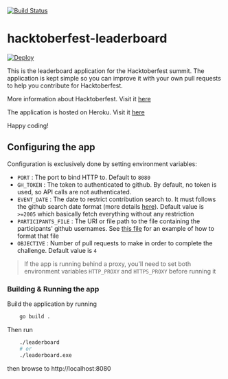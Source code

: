 [![Build Status](https://travis-ci.org/ourtigarage/hacktoberfest-leaderboard.svg?branch=master)](https://travis-ci.org/ourtigarage/hacktoberfest-leaderboard)

# hacktoberfest-leaderboard
[![Deploy](https://www.herokucdn.com/deploy/button.svg)](https://heroku.com/deploy?template=https://github.com/ourtigarage/hacktoberfest-leaderboard)

This is the leaderboard application for the Hacktoberfest summit.
The application is kept simple so you can improve it with your own pull requests to help you
contribute for Hacktoberfest.

More information about Hacktoberfest. Visit it [here](https://hacktoberfest.com/)

The application is hosted on Heroku. Visit it [here](https://hacktoberfest-leaderboard.herokuapp.com/)

Happy coding!

## Configuring the app
Configuration is exclusively done by setting environment variables:
* `PORT` : The port to bind HTTP to. Default to `8080`
* `GH_TOKEN` : The token to authenticated to github. By default, no token is used, so API calls are not authenticated.
* `EVENT_DATE` : The date to restrict contribution search to. It must follows the github search date format (more details [here](https://help.github.com/articles/understanding-the-search-syntax/#query-for-dates)). Default value is `>=2005` which basically fetch everything without any restriction
* `PARTICIPANTS_FILE` : The URI or file path to the file containing the participants' github usernames. See [this file](https://raw.githubusercontent.com/ourtigarage/hacktoberfest-leaderboard/master/tests/resources/participants.md) for an example of how to format that file
* `OBJECTIVE` : Number of pull requests to make in order to complete the challenge. Default value is `4`

> If the app is running behind a proxy, you'll need to set both environment variables `HTTP_PROXY` and `HTTPS_PROXY` before running it

### Building & Running the app
Build the application by running
```bash
    go build .
```

Then run
```bash
    ./leaderboard
    # or
    ./leaderboard.exe
```
then browse to http://localhost:8080
